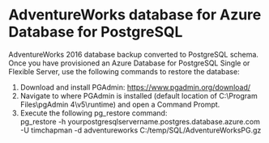 # AdventureWorks database for Azure Database for PostgreSQL

AdventureWorks 2016 database backup converted to PostgreSQL schema.  Once you have provisioned an Azure Database for PostgreSQL Single or Flexible Server, use the following commands to restore the database:
1.  Download and install PGAdmin:  https://www.pgadmin.org/download/
2.  Navigate to where PGAdmin is installed (default location of C:\Program Files\pgAdmin 4\v5\runtime) and open a Command Prompt.
3.  Execute the following pg_restore command:  
pg_restore -h yourpostgresqlservername.postgres.database.azure.com -U timchapman  -d adventureworks C:/temp/SQL/AdventureWorksPG.gz

